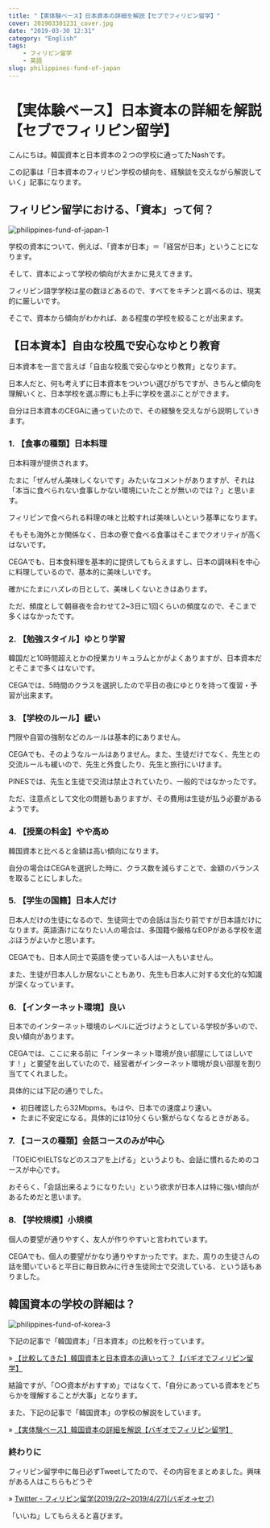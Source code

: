 ```yaml
---
title: "【実体験ベース】日本資本の詳細を解説【セブでフィリピン留学】"
cover: 201903301231_cover.jpg
date: "2019-03-30 12:31"
category: "English"
tags:
    - フィリピン留学
    - 英語
slug: philippines-fund-of-japan
---
```


# 【実体験ベース】日本資本の詳細を解説【セブでフィリピン留学】

こんにちは。韓国資本と日本資本の２つの学校に通ってたNashです。

この記事は「日本資本のフィリピン学校の傾向を、経験談を交えながら解説していく」記事になります。


## フィリピン留学における、「資本」って何？

![philippines-fund-of-japan-1](./201903301230_1.jpg)

学校の資本について、例えば、「資本が日本」＝「経営が日本」ということになります。

そして、資本によって学校の傾向が大まかに見えてきます。

フィリピン語学学校は星の数ほどあるので、すべてをキチンと調べるのは、現実的に厳しいです。

そこで、資本から傾向がわかれば、ある程度の学校を絞ることが出来ます。


## 【日本資本】自由な校風で安心なゆとり教育

日本資本を一言で言えば「自由な校風で安心なゆとり教育」となります。

日本人だと、何も考えずに日本資本をついつい選びがちですが、きちんと傾向を理解いくと、日本学校を選ぶ際にも上手に学校を選ぶことができます。

自分は日本資本のCEGAに通っていたので、その経験を交えながら説明していきます。

### 1. 【食事の種類】日本料理

日本料理が提供されます。

たまに「ぜんぜん美味しくないです」みたいなコメントがありますが、それは「本当に食べられない食事しかない環境にいたことが無いのでは？」と思います。

フィリピンで食べられる料理の味と比較すれば美味しいという基準になります。

そもそも海外とか関係なく、日本の寮で食べる食事はそこまでクオリティが高くはないです。

CEGAでも、日本食料理を基本的に提供してもらえますし、日本の調味料を中心に料理しているので、基本的に美味しいです。

確かにたまにハズレの日として、美味しくないときはあります。

ただ、頻度として朝昼夜を合わせて2~3日に1回くらいの頻度なので、そこまで多くはなかったです。

   

### 2. 【勉強スタイル】ゆとり学習

韓国だと10時間超えとかの授業カリキュラムとかがよくありますが、日本資本だとそこまで多くはないです。

CEGAでは、5時間のクラスを選択したので平日の夜にゆとりを持って復習・予習が出来ます。

   
### 3. 【学校のルール】緩い

門限や自習の強制などのルールは基本的にありません。

CEGAでも、そのようなルールはありません。また、生徒だけでなく、先生との交流ルールも緩いので、先生と外食したり、先生と旅行にいけます。

PINESでは、先生と生徒で交流は禁止されていたり、一般的ではなかったです。

ただ、注意点として文化の問題もありますが、その費用は生徒が払う必要があるようです。



### 4. 【授業の料金】やや高め

韓国資本と比べると金額は高い傾向になります。

自分の場合はCEGAを選択した時に、クラス数を減らすことで、金額のバランスを取ることにしました。

   
### 5. 【学生の国籍】日本人だけ

日本人だけの生徒になるので、生徒同士での会話は当たり前ですが日本語だけになります。英語漬けになりたい人の場合は、多国籍や厳格なEOPがある学校を選ぶほうがよいかと思います。

CEGAでも、日本人同士で英語を使っている人は一人もいません。

また、生徒が日本人しか居ないこともあり、先生も日本人に対する文化的な知識が深くなっています。   

### 6. 【インターネット環境】良い

日本でのインターネット環境のレベルに近づけようとしている学校が多いので、良い傾向があります。

CEGAでは、ここに来る前に「インターネット環境が良い部屋にしてほしいです！」と要望を出していたので、経営者がインターネット環境が良い部屋を割り当ててくれました。

具体的には下記の通りでした。

- 初日確認したら32Mbpms。もはや、日本での速度より速い。
- たまに不安定になる。具体的には10分くらい繋がらなくなるときがある。

### 7. 【コースの種類】会話コースのみが中心

「TOEICやIELTSなどのスコアを上げる」というよりも、会話に慣れるためのコースが中心です。

おそらく、「会話出来るようになりたい」という欲求が日本人は特に強い傾向があるためだと思います。   

### 8. 【学校規模】小規模

個人の要望が通りやすく、友人が作りやすいと言われています。

CEGAでも、個人の要望がかなり通りやすかったです。また、周りの生徒さんの話を聞いていると平日に毎日飲みに行き生徒同士で交流している、という話もありました。

## 韓国資本の学校の詳細は？

![philippines-fund-of-korea-3](./201903301230_3.jpg)

下記の記事で「韓国資本」「日本資本」の比較を行っています。

» [【比較してきた】韓国資本と日本資本の違いって？【バギオでフィリピン留学】](./philippines-fund-comparison)

結論ですが、「○○資本がおすすめ」ではなくて、「自分にあっている資本をどちらかを理解することが大事」となります。

また、下記の記事で「韓国資本」の学校の解説をしています。

» [【実体験ベース】韓国資本の詳細を解説【バギオでフィリピン留学】](./philippines-fund-of-korea)

### 終わりに

フィリピン留学中に毎日必ずTweetしてたので、その内容をまとめました。興味がある人はこちらもどうぞ

» [Twitter - フィリピン留学(2019/2/2~2019/4/27)(バギオ→セブ)](https://twitter.com/i/moments/1108015112575541249)

「いいね」してもらえると喜びます。

